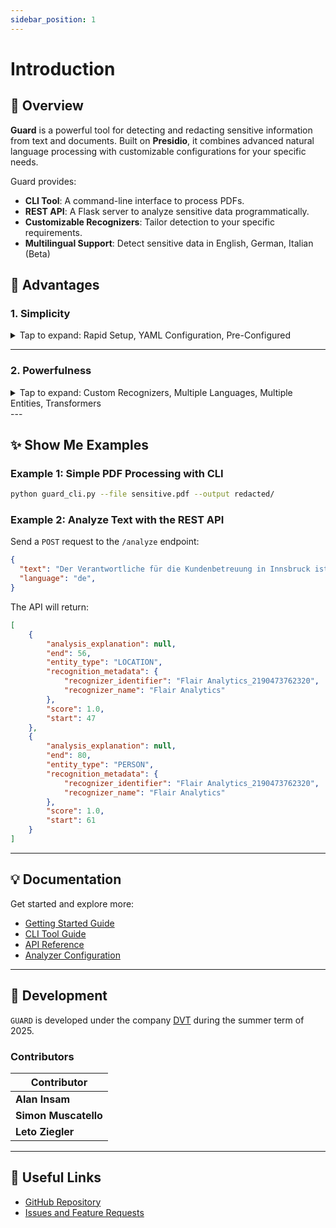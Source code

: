 ```yaml
---
sidebar_position: 1
---
```

# Introduction

## 🚀 Overview

**Guard** is a powerful tool for detecting and redacting sensitive information from text and documents. Built on **Presidio**, it combines advanced natural language processing with customizable configurations for your specific needs.

Guard provides:
- **CLI Tool**: A command-line interface to process PDFs.
- **REST API**: A Flask server to analyze sensitive data programmatically.
- **Customizable Recognizers**: Tailor detection to your specific requirements.
- **Multilingual Support**: Detect sensitive data in English, German, Italian (Beta)

## 🌟 Advantages

### 1. Simplicity
<details>
<summary>Tap to expand: Rapid Setup, YAML Configuration, Pre-Configured</summary>

- **Rapid Setup**: Install and start using Guard in just a few minutes.
- **YAML Configuration**: Write your configurations naturally and include new recognizers at ease.
- **Pre-Configured**: Pre-configured with recognizers focused on Austrian data.
</details>

---

### 2. Powerfulness
<details>
<summary>Tap to expand: Custom Recognizers, Multiple Languages, Multiple Entities, Transformers</summary>
- **Custom Recognizers**: Define your own recognizers for unique use cases.
- **Multiple Languages**: Supports English, German, and Italian.
- **Multiple Entities**: Supports `PERSON`, `EMAIL`, `PHONE_NUMBER`, `LOCATION`, `ORGANIZATION`, `AUSTRIAN_LICENSE_PLATE`
- **Multiple NLP engines**: Builds on top of multiple NLP engines to gather the best results: Spacy, Flair NER, Distillbert 
</details>
---

## ✨ Show Me Examples

### Example 1: Simple PDF Processing with CLI
```bash
python guard_cli.py --file sensitive.pdf --output redacted/
```

### Example 2: Analyze Text with the REST API
Send a `POST` request to the `/analyze` endpoint:
```json
{
  "text": "Der Verantwortliche für die Kundenbetreuung in Innsbruck ist Johannes Mustermann",
  "language": "de",
}
```
The API will return:
```json
[
    {
        "analysis_explanation": null,
        "end": 56,
        "entity_type": "LOCATION",
        "recognition_metadata": {
            "recognizer_identifier": "Flair Analytics_2190473762320",
            "recognizer_name": "Flair Analytics"
        },
        "score": 1.0,
        "start": 47
    },
    {
        "analysis_explanation": null,
        "end": 80,
        "entity_type": "PERSON",
        "recognition_metadata": {
            "recognizer_identifier": "Flair Analytics_2190473762320",
            "recognizer_name": "Flair Analytics"
        },
        "score": 1.0,
        "start": 61
    }
]
```

---

## 💡 Documentation

Get started and explore more:
- [Getting Started Guide](docs/getting-started.md)
- [CLI Tool Guide](docs/guides/cli-tool.md)
- [API Reference](docs/guides/api-reference.md)
- [Analyzer Configuration](docs/guides/analyzer-configuration.md)

---

## 🎉  Development

`GUARD` is developed under the company [DVT](https://www.dvt.at/) during the summer term of 2025.

### Contributors

| Contributor    |
|----------------|
| **Alan Insam** | 
| **Simon Muscatello**   |
| **Leto Ziegler** |

---

## 🔗 Useful Links
- [GitHub Repository](https://github.com/Land-Tirol-DVT-GmbH/guard)
- [Issues and Feature Requests](https://github.com/Land-Tirol-DVT-GmbH/guard/issues)